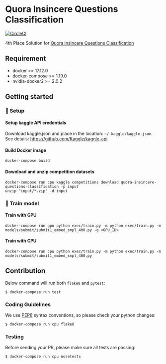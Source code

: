 # Quora Insincere Questions Classification

[![CircleCI](https://circleci.com/gh/k-fujikawa/Kaggle-Quora-Insincere-Questions-Classification.svg?style=shield&circle-token=5016f93e46d89ad825834ac2478f1cce8b4f407b)](https://circleci.com/gh/k-fujikawa/Kaggle-Quora-Insincere-Questions-Classification)

4th Place Solution for [Quora Insincere Questions Classification](https://www.kaggle.com/c/quora-insincere-questions-classification)

## Requirement

- docker >= 17.12.0
- docker-compose >= 1.19.0
- nvidia-docker2 >= 2.0.2

## Getting started

### :beginner: Setup

#### Setup kaggle API credentials

Download kaggle.json and place in the location: `~/.kaggle/kaggle.json`.  
See details: https://github.com/Kaggle/kaggle-api

#### Build Docker image

```
docker-compose build
```

#### Download and unzip competition datasets

```
docker-compose run cpu kaggle competitions download quora-insincere-questions-classification -p input
unzip "input/*.zip" -d input
```

### :rocket: Train model

#### Train with GPU

```
docker-compose run gpu python exec/train.py -m python exec/train.py -m models/submit/submit1_embed_smpl_400.py -g <GPU_ID>
```

#### Train with CPU

```
docker-compose run cpu python exec/train.py -m python exec/train.py -m models/submit/submit1_embed_smpl_400.py
```

## Contribution

Below command will run both `flake8` and `pytest`:
```
$ docker-compose run test
```

### Coding Guidelines

We use [PEP8](https://pep8-ja.readthedocs.io/ja/latest/) syntax conventions, so please check your python changes:

```
$ docker-compose run cpu flake8
```

### Testing

Before sending your PR, please make sure all tests are passing:

```
$ docker-compose run cpu nosetests
```
